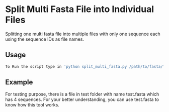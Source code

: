 # Split Multi Fasta File into Individual Files

Splitting one multi fasta file into multiple files with only one sequence each using the sequence IDs as file names.

## Usage
```bash
To Run the script type in 'python split_multi_fasta.py /path/to/fasta/file'
```
## Example

For testing purpose, there is a file in test folder with name test.fasta which has 4 sequences. For your better understanding, you can use test.fasta to know how this tool works.

